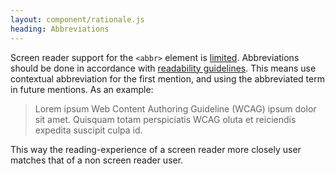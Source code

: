```yaml
---
layout: component/rationale.js
heading: Abbreviations
---
```


Screen reader support for the `<abbr>` element is [limited](https://www.powermapper.com/tests/screen-readers/labelling/acronym-abbr-title/). Abbreviations should be done in accordance with [readability guidelines](https://www.w3.org/TR/WCAG20-TECHS/G97.html). This means use contextual abbreviation for the first mention, and using the abbreviated term in future mentions.
As an example:

> Lorem ipsum Web Content Authoring Guideline (WCAG) ipsum dolor sit amet. Quisquam totam perspiciatis WCAG oluta et reiciendis expedita suscipit culpa id.

This way the reading-experience of a screen reader more closely user matches that of a non screen reader user.